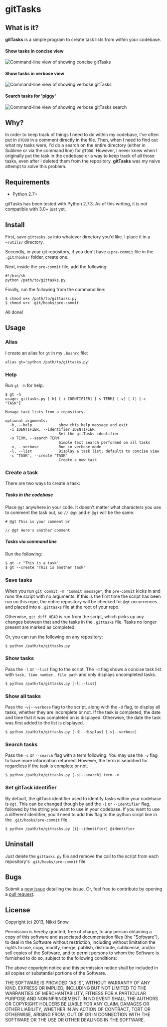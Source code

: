# gitTasks

## What is it?
**gitTasks** is a simple program to create task lists from within your codebase.

#### Show tasks in concise view
![Command-line view of showing concise gitTasks](gitTasks-show.png "gitTasks: show")

#### Show tasks in verbose view
![Command-line view of showing verbose gitTasks](gitTasks-all.png "gitTasks: show all")

#### Search tasks for 'piggy'
![Command-line view of showing verbose gitTasks search](gitTasks-search.png "gitTasks: search")

## Why?
In order to keep track of things I need to do within my codebase, I've often put in `@TODO` in a comment directly in the file. Then, when I need to find out what my tasks were, I'd do a search on the entire directory (either in Sublime or via the command line) for `@TODO`. However, I never knew when I originally put the task in the codebase or a way to keep track of all those tasks, even after I deleted them from the repository. **gitTasks** was my naive attempt to solve this problem.

## Requirements
* Python 2.7+

gitTasks has been tested with Python 2.7.3. As of this writing, it is not compatible with 3.0+ just yet.

## Install

First, save `gittasks.py` into whatever directory you'd like. I place it in a `~/utils/` directory.

Secondly, in your git repository, if you don't have a `pre-commit` file in the `.git/hooks/` folder, create one.

Next, inside the `pre-commit` file, add the following:

    #!/bin/sh
    python /path/to/gittasks.py

Finally, run the following from the command line:

    $ chmod u+x /path/to/gittasks.py
    $ chmod u+x .git/hooks/pre-commit

All done!

## Usage

### Alias
I create an alias for `gt` in my `.bashrc` file:

    alias gt='python /path/to/gittasks.py'

### Help
Run `gt -h` for help:

    $ gt -h
    usage: gittasks.py [-h] [-i IDENTIFIER] [-s TERM] [-v] [-l] [-c "TASK"]

    Manage task lists from a repository.

    optional arguments:
      -h, --help            show this help message and exit
      -i IDENTIFIER, --identifier IDENTIFIER
                            Set the gitTasks identifier
      -s TERM, --search TERM
                            Simple text search performed on all tasks
      -v, --verbose         Run in verbose mode
      -l, --list            Display a task list; defaults to concise view
      -c "TASK", --create "TASK"
                            Create a new task

### Create a task
There are two ways to create a task:

##### Tasks in the codebase
Place `@gt` anywhere in your code. It doesn't matter what characters you use to comment the task out, so `// @gt` and `# @gt` will be the same.

    # @gt This is your comment or

    // @gt Here's another comment

##### Tasks via command line
Run the following:

    $ gt -c "This is a task"
    $ gt --create "This is another task"

### Save tasks
When you run `git commit -m "Commit message"`, the `pre-commit` kicks in and runs the script with no arguments. If this is the first time the script has been run on this repo, the entire repository will be checked for `@gt` occurrences and placed into a `.gittasks` file at the root of your repo.

Otherwise, `git diff HEAD` is run from the script, which picks up any changes between that and the tasks in the `.gittasks` file. Tasks no longer present are marked as completed.

Or, you can run the following on any repository:

    $ python /path/to/gittasks.py


### Show tasks
Pass the `-l` or `--list` flag to the script. The `-d` flag shows a concise task list with `task, line number, file path` and only displays uncompleted tasks.

    $ python /path/to/gittasks.py [-l|--list]

### Show all tasks
Pass the `-v|--verbose` flag to the script, along with the `-d` flag, to display all tasks, whether they are incomplete or not. If the task is completed, the date and time that it was completed on is displayed. Otherwise, the date the task was first added to the list is displayed.

    $ python /path/to/gittasks.py [-d|--display] [-v|--verbose]

### Search tasks
Pass the `-s` or `--search` flag with a term following. You may use the `-v` flag to have more information returned. However, the term is searched for regardless if the task is complete or not.

    $ python /path/to/gittasks.py [-s|--search] term -v

### Set gitTask identifier
By default, the gitTask identifier used to identify tasks within your codebase is `@gt`. This can be changed though by add the `-i` or `--identifier` flag, followed by the string you want to use in your codebase. If you want to use a different identifier, you'll need to add this flag to the python script line in the `.git/hooks/pre-commit` file.

    $ python /path/to/gittasks.py [i|--identifier] @identifier

## Uninstall
Just delete the `gittasks.py` file and remove the call to the script from each repository's `.git/hooks/pre-commit` file.

## Bugs
Submit a [new issue](https://github.com/nikkisnow/gitTasks/issues/new) detailing the issue. Or, feel free to contribute by opening a [pull request](https://github.com/nikkisnow/gitTasks/pulls).

## License
Copyright (c) 2013, Nikki Snow

Permission is hereby granted, free of charge, to any person obtaining a copy
of this software and associated documentation files (the "Software"), to deal
in the Software without restriction, including without limitation the rights
to use, copy, modify, merge, publish, distribute, sublicense, and/or sell
copies of the Software, and to permit persons to whom the Software is
furnished to do so, subject to the following conditions:

The above copyright notice and this permission notice shall be included in
all copies or substantial portions of the Software.

THE SOFTWARE IS PROVIDED "AS IS", WITHOUT WARRANTY OF ANY KIND, EXPRESS OR
IMPLIED, INCLUDING BUT NOT LIMITED TO THE WARRANTIES OF MERCHANTABILITY,
FITNESS FOR A PARTICULAR PURPOSE AND NONINFRINGEMENT. IN NO EVENT SHALL THE
AUTHORS OR COPYRIGHT HOLDERS BE LIABLE FOR ANY CLAIM, DAMAGES OR OTHER
LIABILITY, WHETHER IN AN ACTION OF CONTRACT, TORT OR OTHERWISE, ARISING FROM,
OUT OF OR IN CONNECTION WITH THE SOFTWARE OR THE USE OR OTHER DEALINGS IN
THE SOFTWARE.